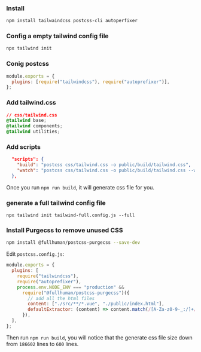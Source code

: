 ### Install

```bash
npm install tailwaindcss postcss-cli autoperfixer
```

### Config a empty tailwind config file

```bash
npx tailwind init
```

### Conig postcss

```js
module.exports = {
  plugins: [require("tailwindcss"), require("autoprefixer")],
};
```

### Add tailwind.css

```css
// css/tailwind.css
@tailwind base;
@tailwind components;
@tailwind utilities;
```

### Add scripts

```json
  "scripts": {
    "build": "postcss css/tailwind.css -o public/build/tailwind.css",
    "watch": "postcss css/tailwind.css -o public/build/tailwind.css --watch"
  },
```

Once you run `npm run build`, it will generate css file for you.

### generate a full tailwind config file

`npx tailwind init tailwind-full.config.js --full`

### Install Purgecss to remove unused CSS

```bash
npm install @fullhuman/postcss-purgecss --save-dev
```

Edit `postcss.config.js`:

```js
module.exports = {
  plugins: [
    require("tailwindcss"),
    require("autoprefixer"),
    process.env.NODE_ENV === "production" &&
      require("@fullhuman/postcss-purgecss")({
        // add all the html files
        content: ["./src/**/*.vue", "./public/index.html"],
        defaultExtractor: (content) => content.match(/[A-Za-z0-9-_:/]+/g) || [],
      }),
  ],
};
```

Then run `npm run build`, you will notice that the generate css file size down from `186602` lines to `600` lines.
